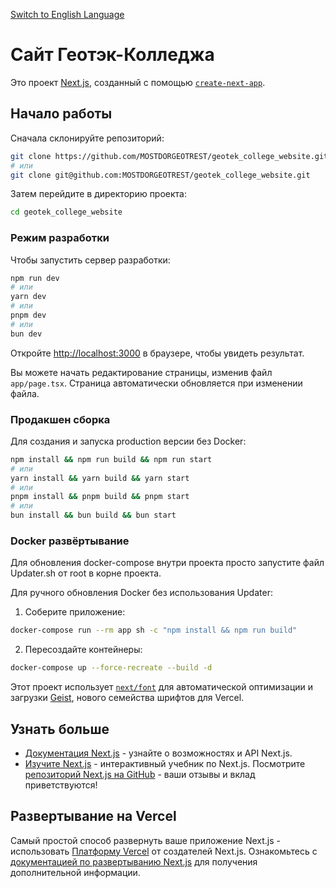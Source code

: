 [Switch to English Language](README.md)

# Сайт Геотэк-Колледжа

Это проект [Next.js](https://nextjs.org), созданный с помощью [`create-next-app`](https://nextjs.org/docs/app/api-reference/cli/create-next-app).

## Начало работы

Сначала склонируйте репозиторий:
```bash
git clone https://github.com/MOSTDORGEOTREST/geotek_college_website.git
# или
git clone git@github.com:MOSTDORGEOTREST/geotek_college_website.git
```

Затем перейдите в директорию проекта:
```bash
cd geotek_college_website
```

### Режим разработки
Чтобы запустить сервер разработки:
```bash
npm run dev
# или
yarn dev
# или
pnpm dev
# или
bun dev
```
Откройте [http://localhost:3000](http://localhost:3000) в браузере, чтобы увидеть результат.

Вы можете начать редактирование страницы, изменив файл `app/page.tsx`. Страница автоматически обновляется при изменении файла.

### Продакшен сборка
Для создания и запуска production версии без Docker:
```bash
npm install && npm run build && npm run start
# или
yarn install && yarn build && yarn start
# или
pnpm install && pnpm build && pnpm start
# или
bun install && bun build && bun start
```

### Docker развёртывание
Для обновления docker-compose внутри проекта просто запустите файл Updater.sh от root в корне проекта.

Для ручного обновления Docker без использования Updater:
1. Соберите приложение:
```bash
docker-compose run --rm app sh -c "npm install && npm run build"
```
2. Пересоздайте контейнеры:
```bash
docker-compose up --force-recreate --build -d
```

Этот проект использует [`next/font`](https://nextjs.org/docs/app/building-your-application/optimizing/fonts) для автоматической оптимизации и загрузки [Geist](https://vercel.com/font), нового семейства шрифтов для Vercel.

## Узнать больше
- [Документация Next.js](https://nextjs.org/docs) - узнайте о возможностях и API Next.js.
- [Изучите Next.js](https://nextjs.org/learn) - интерактивный учебник по Next.js.
Посмотрите [репозиторий Next.js на GitHub](https://github.com/vercel/next.js) - ваши отзывы и вклад приветствуются!

## Развертывание на Vercel
Самый простой способ развернуть ваше приложение Next.js - использовать [Платформу Vercel](https://vercel.com/new?utm_medium=default-template&filter=next.js&utm_source=create-next-app&utm_campaign=create-next-app-readme) от создателей Next.js.
Ознакомьтесь с  [документацией по развертыванию Next.js](https://nextjs.org/docs/app/building-your-application/deploying) для получения дополнительной информации.
```

